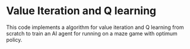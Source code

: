 # Value Iteration and Q learning

This code implements a algorithm for value iteration and Q learning from scratch to train an AI agent for running on a maze game with optimum policy.
